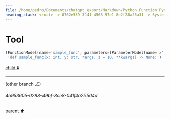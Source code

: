 ```yaml
---
file: /home/pedro/Documents/chatgpt_export/Markdown/Python Function Pydantic Model.md
heading_stack: <root> -> 0762e539-3141-4568-97e1-8e2f28a26a31 -> System -> 7310dbb5-540b-40ba-ba28-f730ab506660 -> System -> aaa26adf-0eb0-4d7d-93a7-d9d284b5c9f3 -> User -> c6015848-a2ab-4b8c-8922-7bf89d9fdf34 -> Assistant -> Models -> 1. `ParameterModel` -> 2. `DecoratorModel` -> 3. `FunctionModel` -> Methods -> Class Method in `FunctionModel` -> Instance Method in `FunctionModel` -> aaa2eb12-3770-4c5c-a7d3-11878ab54370 -> User -> 0dd09b46-e035-48e5-b69f-280b00736c87 -> Assistant -> 02c086bb-208a-49fb-93b3-54248d0f2aa5 -> Tool -> 03e8d8b9-74a8-4a74-a1bf-aec328fe0a7c -> Assistant -> aaa26425-589c-40d9-908e-333cab56319e -> User -> 9e70ce7f-89db-47ac-85b9-7d73fd7ab640 -> Assistant -> 9cb5bb3a-3cd2-4945-b8b9-01e102f6b2ab -> Tool
---
```

# Tool

```python
(FunctionModel(name='sample_func', parameters=[ParameterModel(name='x', type_annotation='int', default_value=None, is_vararg=False, is_kwarg=False), ParameterModel(name='y', type_annotation='str', default_value=None, is_vararg=False, is_kwarg=False), ParameterModel(name='args', type_annotation=None, default_value=None, is_vararg=True, is_kwarg=False), ParameterModel(name='z', type_annotation=None, default_value='10', is_vararg=False, is_kwarg=False), ParameterModel(name='kwargs', type_annotation=None, default_value=None, is_vararg=False, is_kwarg=True)], return_type='None', docstring='This is a refined sample function.', decorators=None),
 'def sample_func(x: int, y: str, *args, z = 10, **kwargs) -> None:')
```

[child ⬇️](#4b953605-0288-49bf-8ce8-041f4a25504d)

---

(other branch ⎇)
###### 4b953605-0288-49bf-8ce8-041f4a25504d
[parent ⬆️](#9cb5bb3a-3cd2-4945-b8b9-01e102f6b2ab)
